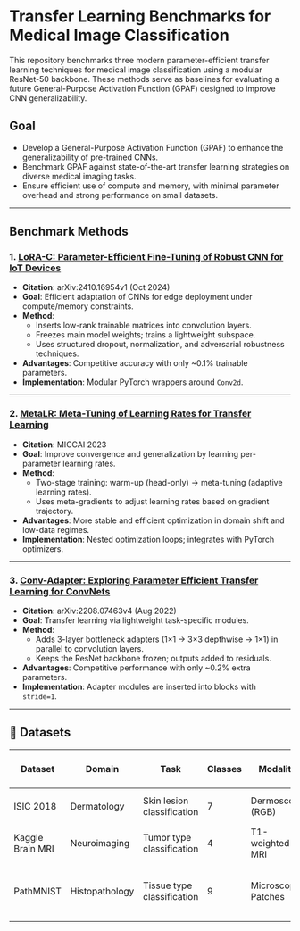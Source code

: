 # Transfer Learning Benchmarks for Medical Image Classification

This repository benchmarks three modern parameter-efficient transfer learning techniques for medical image classification using a modular ResNet-50 backbone. These methods serve as baselines for evaluating a future General-Purpose Activation Function (GPAF) designed to improve CNN generalizability.

## Goal

- Develop a General-Purpose Activation Function (GPAF) to enhance the generalizability of pre-trained CNNs.
- Benchmark GPAF against state-of-the-art transfer learning strategies on diverse medical imaging tasks.
- Ensure efficient use of compute and memory, with minimal parameter overhead and strong performance on small datasets.

---

## Benchmark Methods

### 1. [LoRA-C: Parameter-Efficient Fine-Tuning of Robust CNN for IoT Devices](https://arxiv.org/abs/2410.16954)

- **Citation**: arXiv:2410.16954v1 (Oct 2024)
- **Goal**: Efficient adaptation of CNNs for edge deployment under compute/memory constraints.
- **Method**:
  - Inserts low-rank trainable matrices into convolution layers.
  - Freezes main model weights; trains a lightweight subspace.
  - Uses structured dropout, normalization, and adversarial robustness techniques.
- **Advantages**: Competitive accuracy with only ~0.1% trainable parameters.
- **Implementation**: Modular PyTorch wrappers around `Conv2d`.

---

### 2. [MetaLR: Meta-Tuning of Learning Rates for Transfer Learning](https://arxiv.org/abs/2206.01408)

- **Citation**: MICCAI 2023
- **Goal**: Improve convergence and generalization by learning per-parameter learning rates.
- **Method**:
  - Two-stage training: warm-up (head-only) → meta-tuning (adaptive learning rates).
  - Uses meta-gradients to adjust learning rates based on gradient trajectory.
- **Advantages**: More stable and efficient optimization in domain shift and low-data regimes.
- **Implementation**: Nested optimization loops; integrates with PyTorch optimizers.

---

### 3. [Conv-Adapter: Exploring Parameter Efficient Transfer Learning for ConvNets](https://arxiv.org/abs/2208.07463)

- **Citation**: arXiv:2208.07463v4 (Aug 2022)
- **Goal**: Transfer learning via lightweight task-specific modules.
- **Method**:
  - Adds 3-layer bottleneck adapters (1×1 → 3×3 depthwise → 1×1) in parallel to convolution layers.
  - Keeps the ResNet backbone frozen; outputs added to residuals.
- **Advantages**: Competitive performance with only ~0.2% extra parameters.
- **Implementation**: Adapter modules are inserted into blocks with `stride=1`.

---

## 🧠 Datasets

| Dataset           | Domain        | Task                      | Classes | Modality          | Train / Val / Test       |
|------------------|---------------|---------------------------|---------|-------------------|--------------------------|
| ISIC 2018        | Dermatology   | Skin lesion classification| 7       | Dermoscopy (RGB)  | 6409 / 1602 / 2004       |
| Kaggle Brain MRI | Neuroimaging  | Tumor type classification | 4       | T1-weighted MRI   | 4494 / 1123 / 1406       |
| PathMNIST        | Histopathology| Tissue type classification| 9       | Microscopic Patches| 68,595 / 17,148 / 21,437 |

